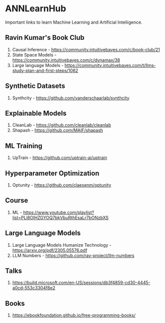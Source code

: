 # ANNLearnHub
Important links to learn Machine Learning and Artificial Inteliigence.


## Ravin Kumar's Book Club
1. Causal Inference - https://community.intuitivebayes.com/c/book-club/21
2. State Space Models - https://community.intuitivebayes.com/c/dynamax/38
3. Large language Models - https://community.intuitivebayes.com/t/llms-study-plan-and-first-steps/1062

## Synthetic Datasets
1. Synthcity - https://github.com/vanderschaarlab/synthcity

## Explainable Models
1. CleanLab - https://github.com/cleanlab/cleanlab
2. Shapash - https://github.com/MAIF/shapash

## ML Training
1. UpTrain - https://github.com/uptrain-ai/uptrain

## Hyperparameter Optimization
1. Optunity - https://github.com/claesenm/optunity

## Course
1. ML - https://www.youtube.com/playlist?list=PLl8OlHZGYOQ7bkVbuRthEsaLr7bONzbXS

## Large Language Models
1. Large Language Models Humanize Technology - https://arxiv.org/pdf/2305.05576.pdf
2. LLM Numbers - https://github.com/ray-project/llm-numbers

## Talks
1. https://build.microsoft.com/en-US/sessions/db3f4859-cd30-4445-a0cd-553c3304f8e2

## Books
1. https://ebookfoundation.github.io/free-programming-books/
